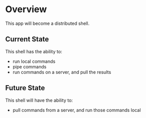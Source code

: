 # Overview
This app will become a distributed shell. 

## Current State
This shell has the ability to: 
- run local commands
- pipe commands 
- run commands on a server, and pull the results

## Future State
This shell will have the ability to: 
- pull commands from a server, and run those commands local

